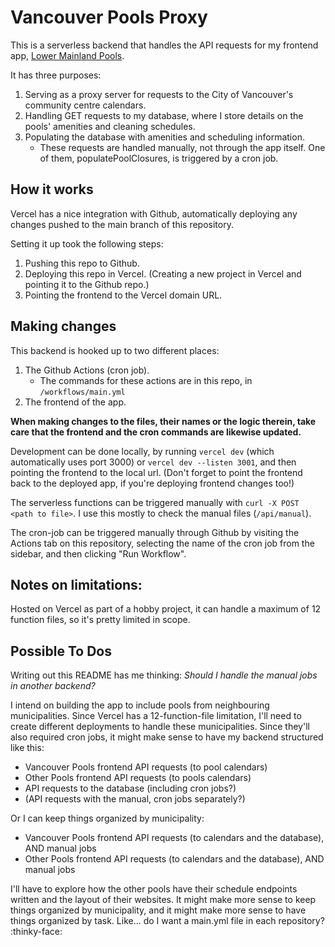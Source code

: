 # Vancouver Pools Proxy

This is a serverless backend that handles the API requests for my frontend app, [Lower Mainland Pools](https://shmootidy.github.io/lower-mainland-pools).

It has three purposes:

1. Serving as a proxy server for requests to the City of Vancouver's community centre calendars.
2. Handling GET requests to my database, where I store details on the pools' amenities and cleaning schedules.
3. Populating the database with amenities and scheduling information.
    * These requests are handled manually, not through the app itself. One of them, populatePoolClosures, is triggered by a cron job.

## How it works

Vercel has a nice integration with Github, automatically deploying any changes pushed to the main branch of this repository.

Setting it up took the following steps:

1. Pushing this repo to Github.
2. Deploying this repo in Vercel. (Creating a new project in Vercel and pointing it to the Github repo.)
3. Pointing the frontend to the Vercel domain URL.

## Making changes

This backend is hooked up to two different places:
1. The Github Actions (cron job).
    * The commands for these actions are in this repo, in `/workflows/main.yml`
2. The frontend of the app.

**When making changes to the files, their names or the logic therein, take care that the frontend and the cron commands are likewise updated.**

Development can be done locally, by running `vercel dev` (which automatically uses port 3000) or `vercel dev --listen 3001`, and then pointing the frontend to the local url. (Don't forget to point the frontend back to the deployed app, if you're deploying frontend changes too!)

The serverless functions can be triggered manually with `curl -X POST <path to file>`. I use this mostly to check the manual files (`/api/manual`).

The cron-job can be triggered manually through Github by visiting the Actions tab on this repository, selecting the name of the cron job from the sidebar, and then clicking "Run Workflow".

## Notes on limitations:

Hosted on Vercel as part of a hobby project, it can handle a maximum of 12 function files, so it's pretty limited in scope.

## Possible To Dos

Writing out this README has me thinking: *Should I handle the manual jobs in another backend?*

I intend on building the app to include pools from neighbouring municipalities. Since Vercel has a 12-function-file limitation, I'll need to create different deployments to handle these municipalities. Since they'll also required cron jobs, it might make sense to have my backend structured like this:

  - Vancouver Pools frontend API requests (to pool calendars)
  - Other Pools frontend API requests (to pools calendars)
  - API requests to the database (including cron jobs?)
  - (API requests with the manual, cron jobs separately?)

Or I can keep things organized by municipality:
  - Vancouver Pools frontend API requests (to calendars and the database), AND manual jobs
  - Other Pools frontend API requests (to calendars and the database), AND manual jobs

I'll have to explore how the other pools have their schedule endpoints written and the layout of their websites. It might make more sense to keep things organized by municipality, and it might make more sense to have things organized by task. Like... do I want a main.yml file in each repository? :thinky-face:
